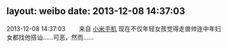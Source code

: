 layout: weibo
date: 2013-12-08 14:37:03
---
2013-12-08 14:37:03  &nbsp;&nbsp;&nbsp;&nbsp;&nbsp;&nbsp; 来自 <a href="http://app.weibo.com/t/feed/22zMnn" rel="nofollow">小米手机</a>
现在不仅年轻女孩觉得走兽帅连中年妇女都找他搭讪……可恶，然而…… ​​​
